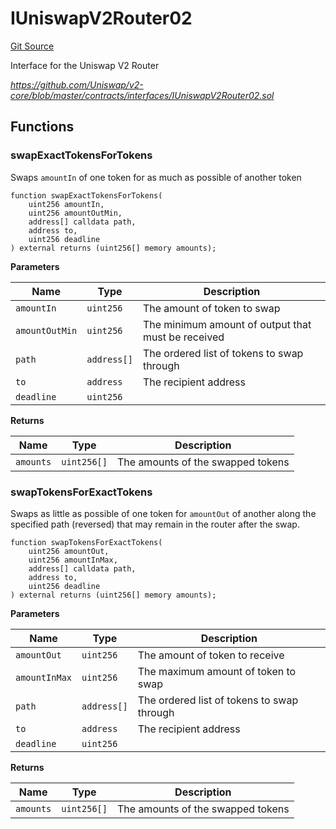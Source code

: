 # IUniswapV2Router02
[Git Source](https://github.com/seamless-protocol/ilm-v2/blob/7492e139a233e3537fefd83074042a04664dc27a/src/interfaces/periphery/IUniswapV2Router02.sol)

Interface for the Uniswap V2 Router

*https://github.com/Uniswap/v2-core/blob/master/contracts/interfaces/IUniswapV2Router02.sol*


## Functions
### swapExactTokensForTokens

Swaps `amountIn` of one token for as much as possible of another token


```solidity
function swapExactTokensForTokens(
    uint256 amountIn,
    uint256 amountOutMin,
    address[] calldata path,
    address to,
    uint256 deadline
) external returns (uint256[] memory amounts);
```
**Parameters**

|Name|Type|Description|
|----|----|-----------|
|`amountIn`|`uint256`|The amount of token to swap|
|`amountOutMin`|`uint256`|The minimum amount of output that must be received|
|`path`|`address[]`|The ordered list of tokens to swap through|
|`to`|`address`|The recipient address|
|`deadline`|`uint256`||

**Returns**

|Name|Type|Description|
|----|----|-----------|
|`amounts`|`uint256[]`|The amounts of the swapped tokens|


### swapTokensForExactTokens

Swaps as little as possible of one token for `amountOut` of another along the specified path (reversed)
that may remain in the router after the swap.


```solidity
function swapTokensForExactTokens(
    uint256 amountOut,
    uint256 amountInMax,
    address[] calldata path,
    address to,
    uint256 deadline
) external returns (uint256[] memory amounts);
```
**Parameters**

|Name|Type|Description|
|----|----|-----------|
|`amountOut`|`uint256`|The amount of token to receive|
|`amountInMax`|`uint256`|The maximum amount of token to swap|
|`path`|`address[]`|The ordered list of tokens to swap through|
|`to`|`address`|The recipient address|
|`deadline`|`uint256`||

**Returns**

|Name|Type|Description|
|----|----|-----------|
|`amounts`|`uint256[]`|The amounts of the swapped tokens|


